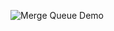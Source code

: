 ![Merge Queue Demo](https://github.com/trunk-io/mergequeue/assets/1265982/af47c9ac-e06e-4f06-86fc-353b8dab59cc)

